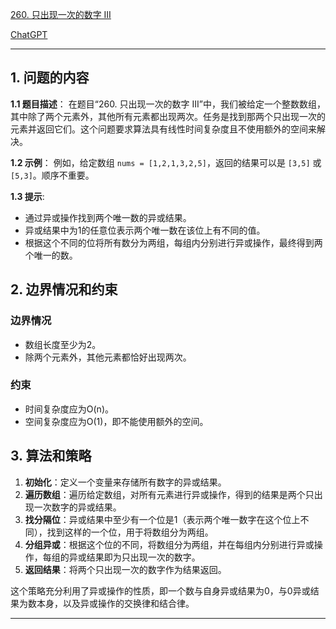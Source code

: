 [260. 只出现一次的数字 III](https://leetcode.cn/problems/single-number-iii)

[ChatGPT](https://chat.openai.com/share/bd6e1397-2332-4ed4-bf1c-816076bca094)

---

## 1. 问题的内容
**1.1 题目描述**：
在题目“260. 只出现一次的数字 III”中，我们被给定一个整数数组，其中除了两个元素外，其他所有元素都出现两次。任务是找到那两个只出现一次的元素并返回它们。这个问题要求算法具有线性时间复杂度且不使用额外的空间来解决。

**1.2 示例**：
例如，给定数组 `nums = [1,2,1,3,2,5]`，返回的结果可以是 `[3,5]` 或 `[5,3]`。顺序不重要。

**1.3 提示**:
- 通过异或操作找到两个唯一数的异或结果。
- 异或结果中为1的任意位表示两个唯一数在该位上有不同的值。
- 根据这个不同的位将所有数分为两组，每组内分别进行异或操作，最终得到两个唯一的数。

## 2. 边界情况和约束
### 边界情况
- 数组长度至少为2。
- 除两个元素外，其他元素都恰好出现两次。

### 约束
- 时间复杂度应为O(n)。
- 空间复杂度应为O(1)，即不能使用额外的空间。


## 3. 算法和策略
1. **初始化**：定义一个变量来存储所有数字的异或结果。
2. **遍历数组**：遍历给定数组，对所有元素进行异或操作，得到的结果是两个只出现一次数字的异或结果。
3. **找分隔位**：异或结果中至少有一个位是1（表示两个唯一数字在这个位上不同），找到这样的一个位，用于将数组分为两组。
4. **分组异或**：根据这个位的不同，将数组分为两组，并在每组内分别进行异或操作，每组的异或结果即为只出现一次的数字。
5. **返回结果**：将两个只出现一次的数字作为结果返回。

这个策略充分利用了异或操作的性质，即一个数与自身异或结果为0，与0异或结果为数本身，以及异或操作的交换律和结合律。

---
